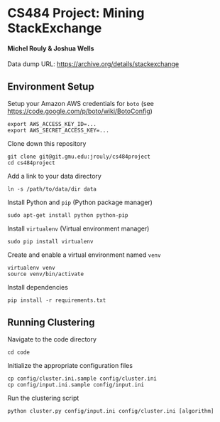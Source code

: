 # CS484 Project: Mining StackExchange
#### Michel Rouly & Joshua Wells

Data dump URL: https://archive.org/details/stackexchange

## Environment Setup

Setup your Amazon AWS credentials for `boto` (see https://code.google.com/p/boto/wiki/BotoConfig)

    export AWS_ACCESS_KEY_ID=...
    export AWS_SECRET_ACCESS_KEY=...

Clone down this repository

    git clone git@git.gmu.edu:jrouly/cs484project
    cd cs484project

Add a link to your data directory

    ln -s /path/to/data/dir data

Install Python and `pip` (Python package manager)

    sudo apt-get install python python-pip

Install `virtualenv` (Virtual environment manager)

    sudo pip install virtualenv

Create and enable a virtual environment named `venv`

    virtualenv venv
    source venv/bin/activate

Install dependencies

    pip install -r requirements.txt

## Running Clustering

Navigate to the code directory

    cd code

Initialize the appropriate configuration files

    cp config/cluster.ini.sample config/cluster.ini
    cp config/input.ini.sample config/input.ini

Run the clustering script

    python cluster.py config/input.ini config/cluster.ini [algorithm]

